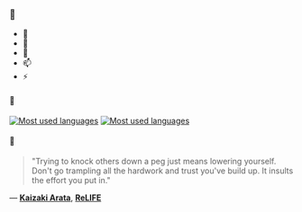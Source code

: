 ### 👋

- 🔭
- 🌱
- 💬
- 📫
- ⚡

#### 🧏

[![Most used languages](https://github-readme-stats-aynah.vercel.app/api/top-langs/?username=aynh&theme=solarized-dark&langs_count=6&layout=compact&hide_title=true)](https://github.com/anuraghazra/github-readme-stats#gh-dark-mode-only)
[![Most used languages](https://github-readme-stats-aynah.vercel.app/api/top-langs/?username=aynh&theme=solarized-light&langs_count=6&layout=compact&hide_title=true)](https://github.com/anuraghazra/github-readme-stats#gh-light-mode-only)

#### 💬

> "Trying to knock others down a peg just means lowering yourself. Don't go trampling all the hardwork and trust you've build up. It insults the effort you put in."

&mdash; [**Kaizaki Arata**](https://myanimelist.net/character.php?q=Kaizaki%20Arata&cat=character), [**ReLIFE**](https://myanimelist.net/search/all?q=ReLIFE&cat=all)
